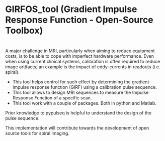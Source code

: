 # GIRFOS_tool  (Gradient Impulse Response Function - Open-Source Toolbox)
# 

A major challenge in MRI, particularly when aiming to reduce equipment costs, is to be able to cope with imperfect hardware performance. Even when using current clinical systems, calibration is often required to reduce image artifacts; an example is the impact of eddy-currents in readouts (i.e. spiral). 

- This tool helps control for such effect by determining the gradient impulse response function (GIRF) using a calibration pulse sequence.
- This tool allows to design MRI sequences to measure the Impulse Response Function of a specific scan.
- This tool work with a couple of packages. Both in python and Matlab.

Prior knowledge to pypulseq is helpful to understand the design of the pulse sequence.

This implementation will contribute towards the development of open source tools for spiral imaging.

